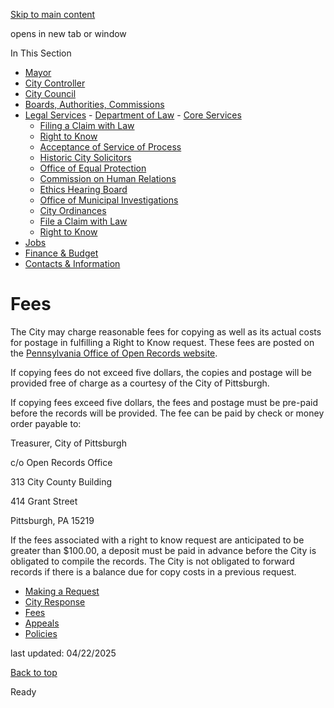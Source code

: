 [Skip to main content](https://www.pittsburghpa.gov/City-Government/Legal-Services/Department-of-Law/Right-to-Know/Fees#main-content)

opens in new tab or window

In This Section

- [Mayor](https://www.pittsburghpa.gov/City-Government/Mayor)
- [City Controller](https://www.pittsburghpa.gov/City-Government/City-Controllers-Office)
- [City Council](https://www.pittsburghpa.gov/City-Government/City-Council)
- [Boards, Authorities, Commissions](https://www.pittsburghpa.gov/City-Government/Boards-Authorities-Commissions)
- [Legal Services](https://www.pittsburghpa.gov/City-Government/Legal-Services)  - [Department of Law](https://www.pittsburghpa.gov/City-Government/Legal-Services/Department-of-Law)    - [Core Services](https://www.pittsburghpa.gov/City-Government/Legal-Services/Department-of-Law/Core-Services)
    - [Filing a Claim with Law](https://www.pittsburghpa.gov/City-Government/Legal-Services/Department-of-Law/Filing-a-Claim-with-Law)
    - [Right to Know](https://www.pittsburghpa.gov/City-Government/Legal-Services/Department-of-Law/Right-to-Know)
    - [Acceptance of Service of Process](https://www.pittsburghpa.gov/City-Government/Legal-Services/Department-of-Law/Acceptance-of-Service-of-Process)
    - [Historic City Solicitors](https://www.pittsburghpa.gov/City-Government/Legal-Services/Department-of-Law/Historic-City-Solicitors)
  - [Office of Equal Protection](https://www.pittsburghpa.gov/City-Government/Legal-Services/Office-of-Equal-Protection)
  - [Commission on Human Relations](https://www.pittsburghpa.gov/City-Government/Legal-Services/Commission-on-Human-Relations)
  - [Ethics Hearing Board](https://www.pittsburghpa.gov/City-Government/Legal-Services/Ethics-Hearing-Board)
  - [Office of Municipal Investigations](https://www.pittsburghpa.gov/City-Government/Legal-Services/Office-of-Municipal-Investigations)
  - [City Ordinances](https://www.pittsburghpa.gov/City-Government/Legal-Services/City-Ordinances)
  - [File a Claim with Law](https://www.pittsburghpa.gov/City-Government/Legal-Services/File-a-Claim-with-Law)
  - [Right to Know](https://www.pittsburghpa.gov/City-Government/Legal-Services/Right-to-Know)
- [Jobs](https://www.pittsburghpa.gov/City-Government/Jobs)
- [Finance & Budget](https://www.pittsburghpa.gov/City-Government/Finance-Budget)
- [Contacts & Information](https://www.pittsburghpa.gov/City-Government/Contacts-Information)

# Fees

The City may charge reasonable fees for copying as well as its actual costs for postage in fulfilling a Right to Know request. These fees are posted on the [Pennsylvania Office of Open Records website](https://www.openrecords.pa.gov/).

If copying fees do not exceed five dollars, the copies and postage will be provided free of charge as a courtesy of the City of Pittsburgh.

If copying fees exceed five dollars, the fees and postage must be pre-paid before the records will be provided. The fee can be paid by check or money order payable to:

Treasurer, City of Pittsburgh

c/o Open Records Office

313 City County Building

414 Grant Street

Pittsburgh, PA 15219

If the fees associated with a right to know request are anticipated to be greater than $100.00, a deposit must be paid in advance before the City is obligated to compile the records. The City is not obligated to forward records if there is a balance due for copy costs in a previous request.

- [Making a Request](https://www.pittsburghpa.gov/City-Government/Legal-Services/Department-of-Law/Right-to-Know/Making-a-Request)
- [City Response](https://www.pittsburghpa.gov/City-Government/Legal-Services/Department-of-Law/Right-to-Know/City-Response)
- [Fees](https://www.pittsburghpa.gov/City-Government/Legal-Services/Department-of-Law/Right-to-Know/Fees)
- [Appeals](https://www.pittsburghpa.gov/City-Government/Legal-Services/Department-of-Law/Right-to-Know/Appeals)
- [Policies](https://www.pittsburghpa.gov/City-Government/Legal-Services/Department-of-Law/Right-to-Know/Policies)

last updated: 04/22/2025

[Back to top](https://www.pittsburghpa.gov/City-Government/Legal-Services/Department-of-Law/Right-to-Know/Fees#body-top)

Ready
